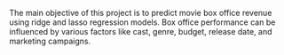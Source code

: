 The main objective of this project is to predict movie box office revenue
using ridge and lasso regression models. Box office performance can be
influenced by various factors like cast, genre, budget, release date, and
marketing campaigns.
